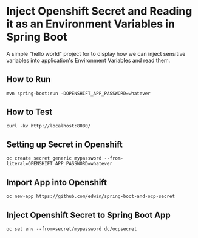 # Inject Openshift Secret and Reading it as an Environment Variables in Spring Boot

A simple "hello world" project for to display how we can inject sensitive variables into application's Environment Variables and read them.

## How to Run 
```
mvn spring-boot:run -DOPENSHIFT_APP_PASSWORD=whatever
```

## How to Test
```
curl -kv http://localhost:8080/
```

## Setting up Secret in Openshift
```
oc create secret generic mypassword --from-literal=OPENSHIFT_APP_PASSWORD=whatever
```

## Import App into Openshift
```
oc new-app https://github.com/edwin/spring-boot-and-ocp-secret
``` 

## Inject Openshift Secret to Spring Boot App
```
oc set env --from=secret/mypassword dc/ocpsecret
``` 